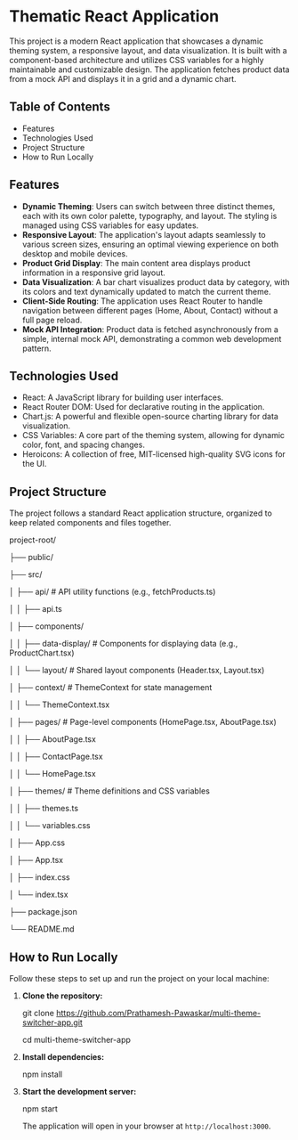 # Thematic React Application

This project is a modern React application that showcases a dynamic theming system, a responsive layout, and data visualization. It is built with a component-based architecture and utilizes CSS variables for a highly maintainable and customizable design. The application fetches product data from a mock API and displays it in a grid and a dynamic chart.

## Table of Contents

- Features
- Technologies Used
- Project Structure
- How to Run Locally

## Features

- **Dynamic Theming**: Users can switch between three distinct themes, each with its own color palette, typography, and layout. The styling is managed using CSS variables for easy updates.
- **Responsive Layout**: The application's layout adapts seamlessly to various screen sizes, ensuring an optimal viewing experience on both desktop and mobile devices.
- **Product Grid Display**: The main content area displays product information in a responsive grid layout.
- **Data Visualization**: A bar chart visualizes product data by category, with its colors and text dynamically updated to match the current theme.
- **Client-Side Routing**: The application uses React Router to handle navigation between different pages (Home, About, Contact) without a full page reload.
- **Mock API Integration**: Product data is fetched asynchronously from a simple, internal mock API, demonstrating a common web development pattern.

## Technologies Used

- React: A JavaScript library for building user interfaces.
- React Router DOM: Used for declarative routing in the application.
- Chart.js: A powerful and flexible open-source charting library for data visualization.
- CSS Variables: A core part of the theming system, allowing for dynamic color, font, and spacing changes.
- Heroicons: A collection of free, MIT-licensed high-quality SVG icons for the UI.

## Project Structure

The project follows a standard React application structure, organized to keep related components and files together.

project-root/

├── public/

├── src/

│ ├── api/                # API utility functions (e.g., fetchProducts.ts)

│ │ ├── api.ts 

│ ├── components/

│ │ ├── data-display/     # Components for displaying data (e.g., ProductChart.tsx)

│ │ └── layout/           # Shared layout components (Header.tsx, Layout.tsx)

│ ├── context/            # ThemeContext for state management

│ │ └── ThemeContext.tsx

│ ├── pages/              # Page-level components (HomePage.tsx, AboutPage.tsx)

│ │ ├── AboutPage.tsx

│ │ ├── ContactPage.tsx

│ │ └── HomePage.tsx

│ ├── themes/             # Theme definitions and CSS variables

│ │ ├── themes.ts

│ │ └── variables.css 

│ ├── App.css

│ ├── App.tsx

│ ├── index.css

│ └── index.tsx

├── package.json

└── README.md

## How to Run Locally

Follow these steps to set up and run the project on your local machine:

1.  **Clone the repository:**

    git clone https://github.com/Prathamesh-Pawaskar/multi-theme-switcher-app.git

    cd multi-theme-switcher-app

2.  **Install dependencies:**

    npm install

3.  **Start the development server:**

    npm start
    
    The application will open in your browser at `http://localhost:3000`.